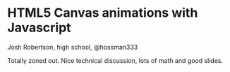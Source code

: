 # HTML5 Canvas animations with Javascript

Josh Robertson, high school, @hossman333

Totally zoned out. Nice technical discussion, lots of math and good slides.

